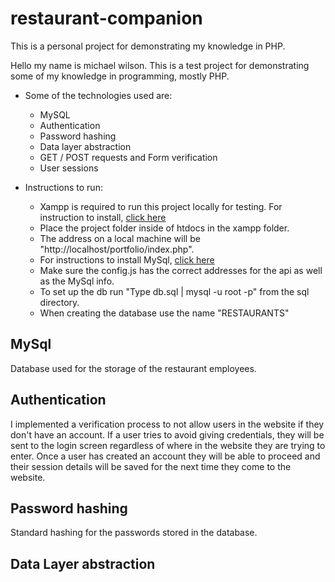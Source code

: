 # restaurant-companion
This is a personal project for demonstrating my knowledge in PHP.  

Hello my name is michael wilson.
This is a test project for demonstrating some of my knowledge in programming, mostly PHP.

* Some of the technologies used are:
	* MySQL
	* Authentication
	* Password hashing
	* Data layer abstraction
	* GET / POST requests and Form verification
	* User sessions 

* Instructions to run:
	* Xampp is required to run this project locally for testing. For instruction to install, [click here](https://www.ionos.ca/digitalguide/server/tools/xampp-tutorial-create-your-own-local-test-server/)
	* Place the project folder inside of htdocs in the xampp folder.
	* The address on a local machine will be "http://localhost/portfolio/index.php".
	* For instructions to install MySql, [click here](https://dev.mysql.com/doc/mysql-installation-excerpt/5.7/en/installing.html)
	* Make sure the config.js has the correct addresses for the api as well as the MySql info.
	* To set up the db run "Type db.sql | mysql -u root -p" from the sql directory.
	* When creating the database use the name "RESTAURANTS"
	
        
				
## MySql

Database used for the storage of the restaurant employees. 

## Authentication

I implemented a verification process to not allow users in the website if they don't have an account. If a user tries to avoid giving credentials, they will be sent to the login screen regardless of where in the website they are trying to enter. Once a user has created an account they will be able to proceed and their session details will be saved for the next time they come to the website.

## Password hashing

Standard hashing for the passwords stored in the database.

## Data Layer abstraction



